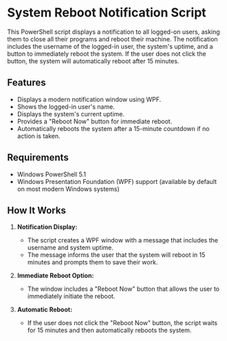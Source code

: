 # System Reboot Notification Script

This PowerShell script displays a notification to all logged-on users, asking them to close all their programs and reboot their machine. The notification includes the username of the logged-in user, the system's uptime, and a button to immediately reboot the system. If the user does not click the button, the system will automatically reboot after 15 minutes.

## Features

- Displays a modern notification window using WPF.
- Shows the logged-in user's name.
- Displays the system's current uptime.
- Provides a "Reboot Now" button for immediate reboot.
- Automatically reboots the system after a 15-minute countdown if no action is taken.

## Requirements

- Windows PowerShell 5.1
- Windows Presentation Foundation (WPF) support (available by default on most modern Windows systems)

## How It Works

1. **Notification Display:**

   - The script creates a WPF window with a message that includes the username and system uptime.
   - The message informs the user that the system will reboot in 15 minutes and prompts them to save their work.

2. **Immediate Reboot Option:**

   - The window includes a "Reboot Now" button that allows the user to immediately initiate the reboot.

3. **Automatic Reboot:**
   - If the user does not click the "Reboot Now" button, the script waits for 15 minutes and then automatically reboots the system.
